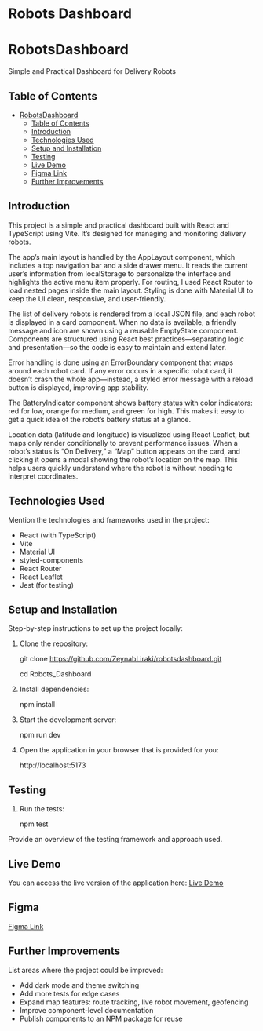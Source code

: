 # Robots Dashboard

# RobotsDashboard

Simple and Practical Dashboard for Delivery Robots


## Table of Contents

- [RobotsDashboard](#flippityflap)
  - [Table of Contents](#table-of-contents)
  - [Introduction](#introduction)
  - [Technologies Used](#technologies-used)
  - [Setup and Installation](#setup-and-installation)
  - [Testing](#testing)
  - [Live Demo](#live-demo)
  - [Figma Link](#Figma)
  - [Further Improvements](#further-improvements)

## Introduction
This project is a simple and practical dashboard built with React and TypeScript using Vite. It’s designed for managing and monitoring delivery robots.

The app’s main layout is handled by the AppLayout component, which includes a top navigation bar and a side drawer menu. It reads the current user’s information from localStorage to personalize the interface and highlights the active menu item properly. For routing, I used React Router to load nested pages inside the main layout. Styling is done with Material UI to keep the UI clean, responsive, and user-friendly.

The list of delivery robots is rendered from a local JSON file, and each robot is displayed in a card component. When no data is available, a friendly message and icon are shown using a reusable EmptyState component. Components are structured using React best practices—separating logic and presentation—so the code is easy to maintain and extend later.

Error handling is done using an ErrorBoundary component that wraps around each robot card. If any error occurs in a specific robot card, it doesn’t crash the whole app—instead, a styled error message with a reload button is displayed, improving app stability.

The BatteryIndicator component shows battery status with color indicators: red for low, orange for medium, and green for high. This makes it easy to get a quick idea of the robot’s battery status at a glance.

Location data (latitude and longitude) is visualized using React Leaflet, but maps only render conditionally to prevent performance issues. When a robot’s status is “On Delivery,” a “Map” button appears on the card, and clicking it opens a modal showing the robot’s location on the map. This helps users quickly understand where the robot is without needing to interpret coordinates.


## Technologies Used

Mention the technologies and frameworks used in the project:
- React (with TypeScript)
- Vite
- Material UI 
- styled-components
- React Router
- React Leaflet
- Jest (for testing)

## Setup and Installation

Step-by-step instructions to set up the project locally:

    

1. Clone the repository:

     git clone https://github.com/ZeynabLiraki/robotsdashboard.git

     cd Robots_Dashboard


2. Install dependencies:
    
     npm install
    

2. Start the development server:
    
    npm run dev
    

3. Open the application in your browser that is provided for you:

    http://localhost:5173
    
    
    
## Testing

1. Run the tests:
    
    npm test
    

Provide an overview of the testing framework and approach used.


## Live Demo

You can access the live version of the application here:
[Live Demo](https://robotsdashboard.vercel.app/)



## Figma
[Figma Link](https://www.figma.com/design/ysbCZgO4pM09PomGVAyPX3/Untitled?node-id=0-1&p=f&t=DrM4CjFCnitaa7Sd-0)


## Further Improvements

List areas where the project could be improved:

- Add dark mode and theme switching
- Add more tests for edge cases
- Expand map features: route tracking, live robot movement, geofencing
- Improve component-level documentation
- Publish components to an NPM package for reuse
